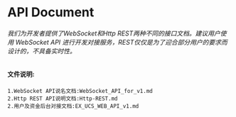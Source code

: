# API Document


###### 我们为开发者提供了WebSocket和Http REST两种不同的接口文档。建议用户使用 WebSocket API 进行开发对接服务，REST仅仅是为了迎合部分用户的要求而设计的，不具备实时性。

#### 文件说明:
    1.WebSocket API说名文档:WebSocket_API_for_v1.md
    2.Http REST API说明文档:Http-REST.md
    2.用户及资金后台对接文档:EX_UCS_WEB_API_v1.md
